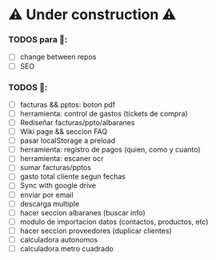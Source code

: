 # ⚠ Under construction ⚠

### TODOS para 🚀:

- [ ] change between repos
- [ ] SEO

### TODOS 🐌:

- [ ] facturas && pptos: boton pdf
- [ ] herramienta: control de gastos (tickets de compra)
- [ ] Rediseñar facturas/ppto/albaranes
- [ ] Wiki page && seccion FAQ
- [ ] pasar localStorage a preload
- [ ] herramienta: registro de pagos (quien, como y cuanto)
- [ ] herramienta: escaner ocr
- [ ] sumar facturas/pptos
- [ ] gasto total cliente segun fechas
- [ ] Sync with google drive
- [ ] enviar por email
- [ ] descarga multiple
- [ ] hacer seccion albaranes (buscar info)
- [ ] modulo de importacion datos (contactos, productos, etc)
- [ ] hacer seccion proveedores (duplicar clientes)
- [ ] calculadora autonomos
- [ ] calculadora metro cuadrado
